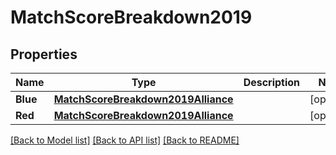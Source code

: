 # MatchScoreBreakdown2019

## Properties
Name | Type | Description | Notes
------------ | ------------- | ------------- | -------------
**Blue** | [**MatchScoreBreakdown2019Alliance**](Match_Score_Breakdown_2019_Alliance.md) |  | [optional] 
**Red** | [**MatchScoreBreakdown2019Alliance**](Match_Score_Breakdown_2019_Alliance.md) |  | [optional] 

[[Back to Model list]](../README.md#documentation-for-models) [[Back to API list]](../README.md#documentation-for-api-endpoints) [[Back to README]](../README.md)


